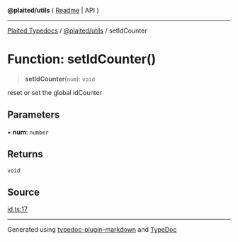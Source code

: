 **@plaited/utils** ( [Readme](../README.md) \| API )

***

[Plaited Typedocs](../../../modules.md) / [@plaited/utils](../modules.md) / setIdCounter

# Function: setIdCounter()

> **setIdCounter**(`num`): `void`

reset or set the global idCounter

## Parameters

▪ **num**: `number`

## Returns

`void`

## Source

[id.ts:17](https://github.com/plaited/plaited/blob/b0dd907/libs/utils/src/id.ts#L17)

***

Generated using [typedoc-plugin-markdown](https://www.npmjs.com/package/typedoc-plugin-markdown) and [TypeDoc](https://typedoc.org/)
